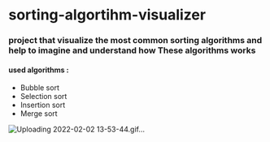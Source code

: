 # sorting-algortihm-visualizer

### project that visualize the most common sorting algorithms and help to imagine and understand how These algorithms works 

#### used algorithms : 
* Bubble sort 
* Selection sort 
* Insertion sort 
* Merge sort 



![Uploading 2022-02-02 13-53-44.gif…]()
